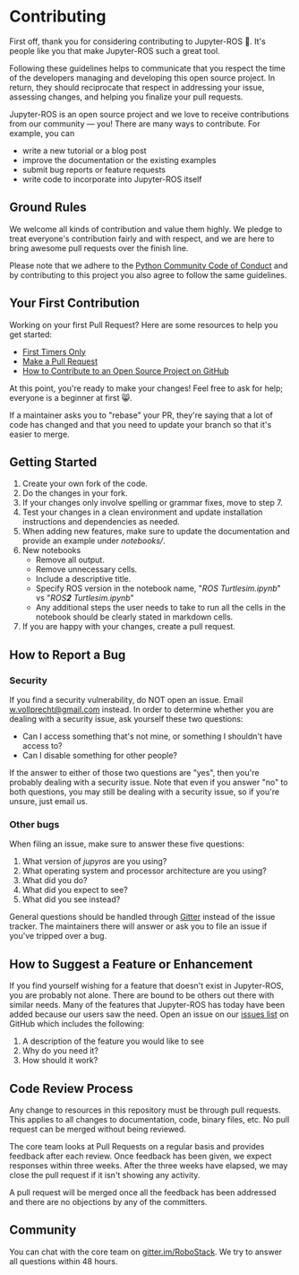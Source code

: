 # Contributing

First off, thank you for considering contributing to Jupyter-ROS 🥳. It's people like you that make Jupyter-ROS such a great tool.

Following these guidelines helps to communicate that you respect the time of the developers managing and developing this open source project. In return, they should reciprocate that respect in addressing your issue, assessing changes, and helping you finalize your pull requests.

Jupyter-ROS is an open source project and we love to receive contributions from our community — you! There are many ways to contribute. For example, you can

- write a new tutorial or a blog post
- improve the documentation or the existing examples
- submit bug reports or feature requests
- write code to incorporate into Jupyter-ROS itself

## Ground Rules

We welcome all kinds of contribution and value them highly. We pledge to treat everyone's contribution fairly and with respect, and we are here to bring awesome pull requests over the finish line.

Please note that we adhere to the [Python Community Code of Conduct](https://www.python.org/psf/codeofconduct/) and by contributing to this project you also agree to follow the same guidelines.

## Your First Contribution

Working on your first Pull Request? Here are some resources to help you get started:

- [First Timers Only](https://www.firsttimersonly.com/)
- [Make a Pull Request](https://makeapullrequest.com/)
- [How to Contribute to an Open Source Project on GitHub](https://egghead.io/courses/how-to-contribute-to-an-open-source-project-on-github)

At this point, you're ready to make your changes! Feel free to ask for help; everyone is a beginner at first 😸.

If a maintainer asks you to "rebase" your PR, they're saying that a lot of code has changed and that you need to update your branch so that it's easier to merge.

## Getting Started

1. Create your own fork of the code.
2. Do the changes in your fork.
3. If your changes only involve spelling or grammar fixes, move to step 7.
4. Test your changes in a clean environment and update installation instructions and dependencies as needed.
5. When adding new features, make sure to update the documentation and provide an example under _notebooks/_.
6. New notebooks
   - Remove all output.
   - Remove unnecessary cells.
   - Include a descriptive title.
   - Specify ROS version in the notebook name, "_ROS Turtlesim.ipynb_" vs "_ROS**2** Turtlesim.ipynb_"
   - Any additional steps the user needs to take to run all the cells in the notebook should be clearly stated in markdown cells.
7. If you are happy with your changes, create a pull request.

## How to Report a Bug

### Security

If you find a security vulnerability, do NOT open an issue. Email [w.vollprecht@gmail.com](mailto:w.vollprecht@gmail.com) instead. In order to determine whether you are dealing with a security issue, ask yourself these two questions:

- Can I access something that's not mine, or something I shouldn't have access to?
- Can I disable something for other people?

If the answer to either of those two questions are "yes", then you're probably dealing with a security issue. Note that even if you answer "no" to both questions, you may still be dealing with a security issue, so if you're unsure, just email us.

### Other bugs

When filing an issue, make sure to answer these five questions:

1. What version of _jupyros_ are you using?
2. What operating system and processor architecture are you using?
3. What did you do?
4. What did you expect to see?
5. What did you see instead?

General questions should be handled through [Gitter](https://gitter.im/RoboStack/Lobby) instead of the issue tracker. The maintainers there will answer or ask you to file an issue if you've tripped over a bug.

## How to Suggest a Feature or Enhancement

If you find yourself wishing for a feature that doesn't exist in Jupyter-ROS, you are probably not alone. There are bound to be others out there with similar needs. Many of the features that Jupyter-ROS has today have been added because our users saw the need. Open an issue on our [issues list](https://github.com/RoboStack/jupyter-ros/issues) on GitHub which includes the following:

1. A description of the feature you would like to see
2. Why do you need it?
3. How should it work?

## Code Review Process

Any change to resources in this repository must be through pull requests. This applies to all changes to documentation, code, binary files, etc. No pull request can be merged without being reviewed.

The core team looks at Pull Requests on a regular basis and provides feedback after each review. Once feedback has been given, we expect responses within three weeks. After the three weeks have elapsed, we may close the pull request if it isn't showing any activity.

A pull request will be merged once all the feedback has been addressed and there are no objections by any of the committers.

## Community

You can chat with the core team on [gitter.im/RoboStack](https://gitter.im/RoboStack/Lobby). We try to answer all questions within 48 hours.
